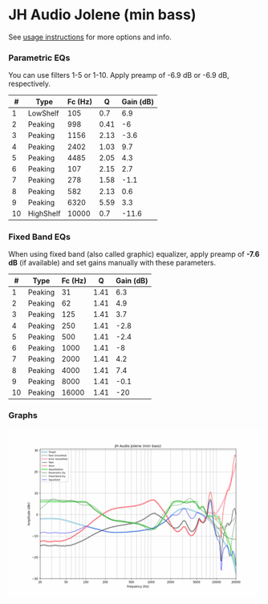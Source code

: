 # JH Audio Jolene (min bass)
See [usage instructions](https://github.com/jaakkopasanen/AutoEq#usage) for more options and info.

### Parametric EQs
You can use filters 1-5 or 1-10. Apply preamp of -6.9 dB or -6.9 dB, respectively.

|   # | Type      |   Fc (Hz) |    Q |   Gain (dB) |
|-----|-----------|-----------|------|-------------|
|   1 | LowShelf  |       105 | 0.7  |         6.9 |
|   2 | Peaking   |       998 | 0.41 |        -6   |
|   3 | Peaking   |      1156 | 2.13 |        -3.6 |
|   4 | Peaking   |      2402 | 1.03 |         9.7 |
|   5 | Peaking   |      4485 | 2.05 |         4.3 |
|   6 | Peaking   |       107 | 2.15 |         2.7 |
|   7 | Peaking   |       278 | 1.58 |        -1.1 |
|   8 | Peaking   |       582 | 2.13 |         0.6 |
|   9 | Peaking   |      6320 | 5.59 |         3.3 |
|  10 | HighShelf |     10000 | 0.7  |       -11.6 |

### Fixed Band EQs
When using fixed band (also called graphic) equalizer, apply preamp of **-7.6 dB** (if available) and set gains manually with these parameters.

|   # | Type    |   Fc (Hz) |    Q |   Gain (dB) |
|-----|---------|-----------|------|-------------|
|   1 | Peaking |        31 | 1.41 |         6.3 |
|   2 | Peaking |        62 | 1.41 |         4.9 |
|   3 | Peaking |       125 | 1.41 |         3.7 |
|   4 | Peaking |       250 | 1.41 |        -2.8 |
|   5 | Peaking |       500 | 1.41 |        -2.4 |
|   6 | Peaking |      1000 | 1.41 |        -8   |
|   7 | Peaking |      2000 | 1.41 |         4.2 |
|   8 | Peaking |      4000 | 1.41 |         7.4 |
|   9 | Peaking |      8000 | 1.41 |        -0.1 |
|  10 | Peaking |     16000 | 1.41 |       -20   |

### Graphs
![](./JH%20Audio%20Jolene%20(min%20bass).png)
